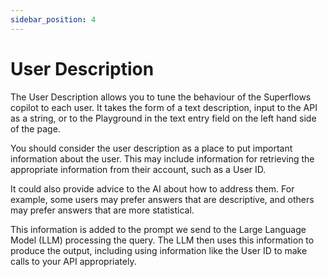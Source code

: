 ```yaml
---
sidebar_position: 4
---
```


# User Description

The User Description allows you to tune the behaviour of the Superflows copilot to each user. It takes the form of a text description, input to the API as a string, or to the Playground in the text entry field on the left hand side of the page.

You should consider the user description as a place to put important information about the user. This may include information for retrieving the appropriate information from their account, such as a User ID. 

It could also provide advice to the AI about how to address them. For example, some users may prefer answers that are descriptive, and others may prefer answers that are more statistical. 

This information is added to the prompt we send to the Large Language Model (LLM) processing the query. The LLM then uses this information to produce the output, including using information like the User ID to make calls to your API appropriately. 
